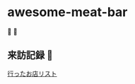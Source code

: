 # awesome-meat-bar
:meat_on_bone: :beers:

## 来訪記録 :fork_and_knife:  
[行ったお店リスト](https://github.com/luca3104/awesome-meat-bar/blob/master/meatbar.yaml)
